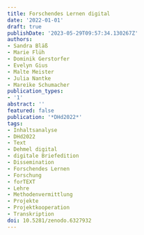 ```yaml
---
title: Forschendes Lernen digital
date: '2022-01-01'
draft: true
publishDate: '2023-05-29T09:57:34.130267Z'
authors:
- Sandra Bläß
- Marie Flüh
- Dominik Gerstorfer
- Evelyn Gius
- Malte Meister
- Julia Nantke
- Mareike Schumacher
publication_types:
- '1'
abstract: ''
featured: false
publication: '*DHd2022*'
tags:
- Inhaltsanalyse
- DHd2022
- Text
- Dehmel digital
- digitale Briefedition
- Dissemination
- Forschendes Lernen
- Forschung
- forTEXT
- Lehre
- Methodenvermittlung
- Projekte
- Projektkooperation
- Transkription
doi: 10.5281/zenodo.6327932
---
```


